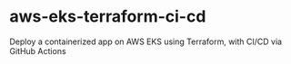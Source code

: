 # aws-eks-terraform-ci-cd
Deploy a containerized app on AWS EKS using Terraform, with CI/CD via GitHub Actions
